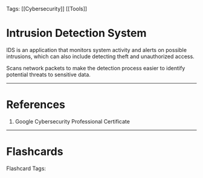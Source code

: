 Tags: [[Cybersecurity]] [[Tools]]

# Intrusion Detection System

IDS is an application that monitors system activity and alerts on possible intrusions, which can also include detecting theft and unauthorized access.

Scans network packets to make the detection process easier to identify potential threats to sensitive data.

---

# References

1. Google Cybersecurity Professional Certificate

---

# Flashcards

Flashcard Tags: 
